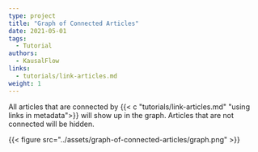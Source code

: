 ```yaml
---
type: project
title: "Graph of Connected Articles"
date: 2021-05-01
tags:
  - Tutorial
authors:
  - KausalFlow
links:
  - tutorials/link-articles.md
weight: 1
---
```


All articles that are connected by {{< c "tutorials/link-articles.md" "using links in metadata">}} will show up in the graph. Articles that are not connected will be hidden.

{{< figure src="../assets/graph-of-connected-articles/graph.png" >}}
